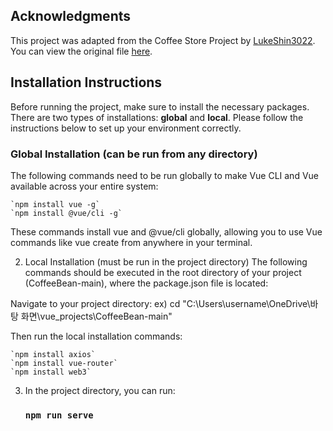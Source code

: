 ## Acknowledgments

This project was adapted from the Coffee Store Project by [LukeShin3022](https://github.com/LukeShin3022). You can view the original file [here](https://github.com/LukeShin3022/CoffeeShop/blob/main/README.md).

## Installation Instructions

Before running the project, make sure to install the necessary packages. There are two types of installations: **global** and **local**. Please follow the instructions below to set up your environment correctly.

### Global Installation (can be run from any directory)

The following commands need to be run globally to make Vue CLI and Vue available across your entire system:

    `npm install vue -g`
    `npm install @vue/cli -g`

These commands install vue and @vue/cli globally, allowing you to use Vue commands like vue create from anywhere in your terminal.


2. Local Installation (must be run in the project directory)
The following commands should be executed in the root directory of your project (CoffeeBean-main), where the package.json file is located:

Navigate to your project directory:
ex) cd "C:\Users\username\OneDrive\바탕 화면\vue_projects\CoffeeBean-main"

Then run the local installation commands:

    `npm install axios`
    `npm install vue-router`
    `npm install web3`


3. In the project directory, you can run:
    ### `npm run serve`
